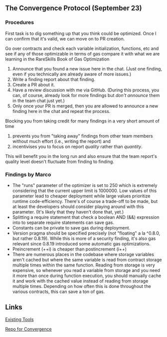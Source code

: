 ## The Convergence Protocol  (September 23)

### Procedures

First task is to dig something up that you think could be optimized. Once I can confirm that it's valid, we can move on to PR creation.

Go over contracts and check each variable initialization, functions, etc and see if any of those optimizable in terms of gas
compare it with what we are learning in the RareSkills Book of Gas Optimization

1. Announce that you found a new issue here in the chat. (Just one finding, even if you technically are already aware of more issues.)
2. Write a finding report about that finding.
3. Create a PR about it.
4. Have a review discussion with me via GitHub. (During this process, you can, of course, already look for more findings but
   *don't announce* them in the team chat just yet.)
5. Only once your PR is merged, then you are allowed to announce a new finding here in the chat and repeat the process.

Blocking you from taking credit for many findings in a very short amount of time

1. prevents you from "taking away" findings from other team members without much effort (i.e., writing the report) and
2. incentivises you to focus on report *quality* rather than *quantity*.

This will benefit you in the long run and also ensure that the team report's quality level doesn't fluctuate from finding to finding.

### Findings by Marco

- The "runs" parameter of the optimizer is set to 250 which is extremely considering that the current upper limit is 1000000. Low values of this parameter lead to cheaper deployment while large values prioritize runtime code-efficiency. There's of course a trade-off to be made, but at least the developers should consider playing around with this parameter. (It's likely that they haven't done that, yet.)
- Splitting a require statement that check a boolean AND (&&) expression into to separate require statements can save gas.
- Constants can be private to save gas during deployment.
- Version pragma should be specified precisely (not "floating" a la ^0.8.0, but rather 0.8.19). While this is more of a security finding, it's also gas relevant since 0.8.19 introduced some automatic gas optimizations.
- Preincrement (++i) is cheaper than postincrement (i++)
- There are numerous places in the codebase where storage variables aren't cached but where the same variable is read from contract storage multiple times within the same function. Reading from storage is very expensive, so whenever you read a variable from storage and you need it more than once during function execution, you should manually cache it and work with the cached value instead of reading from storage multiple times. Depending on how often this is done throughout the various contracts, this can save a ton of gas.

## Links

[Existing Tools](https://dreamlab.net/de/blog/post/smarts-contracts-security-tools-comparison-mythx-mythril-securify-v20-and-slither-1/)

[Repo for Convergence](https://github.com/Cvg-Finance/hats-audit)

